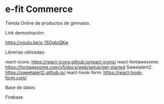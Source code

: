 # e-fit Commerce

Tienda Online de productos de gimnasio.

Link demostración: 

https://youtu.be/s-1SOgIoQKw

Librerías utilizadas:

react-icons: https://react-icons.github.io/react-icons/
react-fontawesome: https://fontawesome.com/v5/docs/web/setup/get-started
Sweetalert2: https://sweetalert2.github.io/
react-hook-form: https://react-hook-form.com/

Base de datos:

Firebase




